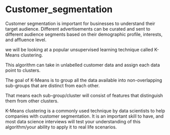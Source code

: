 # Customer_segmentation
Customer segmentation is important for businesses to understand their target audience. Different advertisements can be curated and sent to different audience segments based on their demographic profile, interests, and affluence level.

we will be looking at a popular unsupervised learning technique called K-Means clustering.

This algorithm can take in unlabelled customer data and assign each data point to clusters.

The goal of K-Means is to group all the data available into non-overlapping sub-groups that are distinct from each other.

That means each sub-group/cluster will consist of features that distinguish them from other clusters.

K-Means clustering is a commonly used technique by data scientists to help companies with customer segmentation. It is an important skill to have, and most data science interviews will test your understanding of this algorithm/your ability to apply it to real life scenarios.
